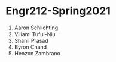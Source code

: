 # Engr212-Spring2021

1. Aaron Schlichting
2. Viliami Tufui-Niu
3. Shanil Prasad
4. Byron Chand
5. Henzon Zambrano

